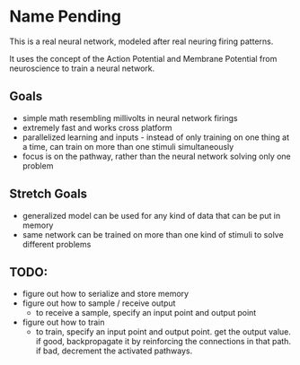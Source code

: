 # Name Pending

This is a real neural network, modeled after real neuring firing patterns.

It uses the concept of the Action Potential and Membrane Potential from neuroscience to
train a neural network.

## Goals
- simple math resembling millivolts in neural network firings
- extremely fast and works cross platform
- parallelized learning and inputs - instead of only training on one thing at a time, can train
on more than one stimuli simultaneously
- focus is on the pathway, rather than the neural network solving only one problem

## Stretch Goals
- generalized model can be used for any kind of data that can be put in memory
- same network can be trained on more than one kind of stimuli to solve different problems

## TODO:
- figure out how to serialize and store memory
- figure out how to sample / receive output
    - to receive a sample, specify an input point and output point
- figure out how to train
    - to train, specify an input point and output point. get the output value. if good,
    backpropagate it by reinforcing the connections in that path. if bad, decrement the activated
    pathways.

